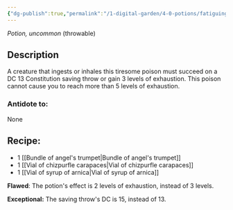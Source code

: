 ```yaml
---
{"dg-publish":true,"permalink":"/1-digital-garden/4-0-potions/fatiguing-fusion/","tags":["potion","extracurricular","uncommon"]}
---
```


*Potion, uncommon* (throwable) 

## Description

A creature that ingests or inhales this tiresome poison must succeed on a DC 13 Constitution saving throw or gain 3 levels of exhaustion. This poison cannot cause you to reach more than 5 levels of exhaustion.

### Antidote to: 
None

## Recipe:

- 1 [[Bundle of angel's trumpet\|Bundle of angel's trumpet]]
- 1 [[Vial of chizpurfle carapaces\|Vial of chizpurfle carapaces]]
- 1 [[Vial of syrup of arnica\|Vial of syrup of arnica]]

**Flawed**:
The potion's effect is 2 levels of exhaustion, instead of 3 levels.

**Exceptional:** 
The saving throw's DC is 15, instead of 13.